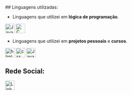 <p text aling="center">## Linguagens utilizadas:</p>

* Linguagens que utilizei em **lógica de programação**.

<a>
<img src="https://cdn.jsdelivr.net/gh/devicons/devicon/icons/javascript/javascript-original.svg" alt="JavaScript" width="30"/>
</a>

<a>
<img src="https://cdn.jsdelivr.net/gh/devicons/devicon/icons/c/c-original.svg" alt="C" width="30"/>
</a> 

<br />

* Linguagens que utilizei em **projetos pessoais** e **cursos**.

<a>
<img src="https://cdn.jsdelivr.net/gh/devicons/devicon/icons/html5/html5-original.svg" alt="html" width="30"/>
</a>

<a>
<img src="https://cdn.jsdelivr.net/gh/devicons/devicon/icons/css3/css3-original.svg" alt="css" width="30"/>
</a>

<a>
<img src="https://cdn.jsdelivr.net/gh/devicons/devicon/icons/javascript/javascript-original.svg" alt="JavaScript" width="30"/>
</a> 

<br />

## Rede Social:

<a href="https://www.linkedin.com/in/williamrkaplan">
  <img src="https://cdn.jsdelivr.net/gh/devicons/devicon/icons/linkedin/linkedin-original.svg" alt="LinkedIn" width="30"/>
</a>